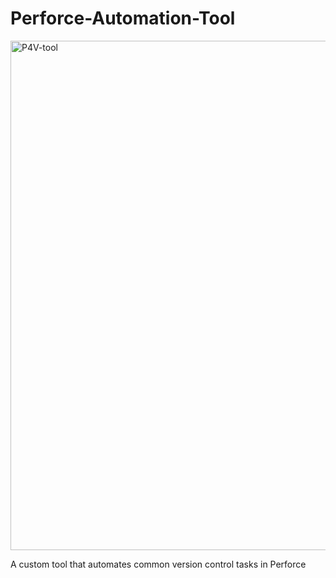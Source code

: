 # Perforce-Automation-Tool

<img width="815" alt="P4V-tool" src="https://github.com/user-attachments/assets/ad504932-9307-4849-9cc9-8bced87a661e" />

A custom tool that automates common version control tasks in Perforce
